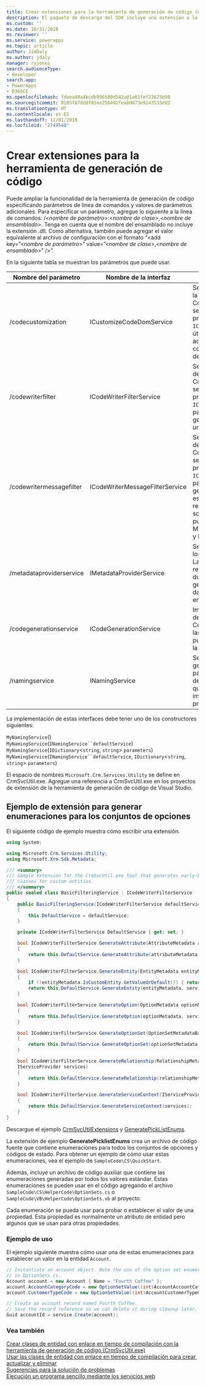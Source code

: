 ```yaml
---
title: Crear extensiones para la herramienta de generación de código (Common Data Service) | Microsoft Docs
description: El paquete de descarga del SDK incluye una extensión a la herramienta de generación de código CrmSvcUtil que puede usar para generar enumeraciones para todos los valores del conjunto de opciones incluidos los conjuntos de opciones globales, la lista desplegable, el estado y los valores de estado.
ms.custom: ''
ms.date: 10/31/2018
ms.reviewer: ''
ms.service: powerapps
ms.topic: article
author: JimDaly
ms.author: jdaly
manager: ryjones
search.audienceType:
- developer
search.app:
- PowerApps
- D365CE
ms.openlocfilehash: fdeea48a4bcdb996580d542a01a61fef22625b98
ms.sourcegitcommit: 8185f87dddf05ee256491feab9873e9143535e02
ms.translationtype: HT
ms.contentlocale: es-ES
ms.lasthandoff: 11/01/2019
ms.locfileid: "2749548"
---
```

# <a name="create-extensions-for-the-code-generation-tool"></a>Crear extensiones para la herramienta de generación de código

Puede ampliar la funcionalidad de la herramienta de generación de código especificando parámetros de línea de comandos y valores de parámetros adicionales. Para especificar un parámetro, agregue lo siguiente a la línea de comandos: /\<*nombre de parámetro*>:\<*nombre de clase*>,\<*nombre de ensamblado*>. Tenga en cuenta que el nombre del ensamblado no incluye la extensión .dll. Como alternativa, también puede agregar el valor equivalente al archivo de configuración con el formato “<add key=”\<*nombre de parámetro*>” value=”\<*nombre de clase*>,\<*nombre de ensamblado*>” />”.  

En la siguiente tabla se muestran los parámetros que puede usar.  

|Nombre del parámetro|Nombre de la interfaz|Descripción|  
|--------------------|--------------------|-----------------|  
|/codecustomization|ICustomizeCodeDomService|Se llama una vez finalizada la generación de CodeDOM, suponiendo que se trata de la instancia predeterminada de `ICodeGenerationService`. Es útil para generar clases adicionales, como las constantes de las listas desplegables.|  
|/codewriterfilter|ICodeWriterFilterService|Se llama durante el proceso de generación de CodeDOM, suponiendo que se trata de la instancia predeterminada de `ICodeGenerationService`, para determinar si debe generarse una propiedad o un objeto específico.|  
|/codewritermessagefilter|ICodeWriterMessageFilterService|Se llama durante el proceso de generación de CodeDOM, suponiendo que se trata de la instancia predeterminada de `ICodeGenerationService`, para determinar si debe generarse un mensaje específico. Esto no se recomienda para las solicitudes y respuestas pues ya se generan en Microsoft.Crm.Sdk.Proxy.dll y Microsoft.Xrm.Sdk.dll.|  
|/metadataproviderservice|IMetadataProviderService|Se le llama para recuperar los metadatos del servidor. La llamada puede realizarse varias veces durante el proceso de generación, por lo que los datos se deben almacenar en caché.|  
|/codegenerationservice|ICodeGenerationService|Implementación principal de la generación de CodeDOM. Si se cambia, las otras extensiones pueden no comportarse de la manera descrita.|  
|/namingservice|INamingService|Se llama durante la generación de CodeDOM para determinar el nombre de los objetos, suponiendo que se trata de la implementación predeterminada.|

La implementación de estas interfaces debe tener uno de los constructores siguientes:

`MyNamingService`()<br />
`MyNamingService`(`INamingService``defaultService`)<br />
`MyNamingService`(`IDictionary`<`string`, `string`> `parameters`)<br />
`MyNamingService`(`INamingService``defaultService`, `IDictionary`<`string`, `string`> `parameters`)

El espacio de nombres `Microsoft.Crm.Services.Utility` se define en CrmSvcUtil.exe. Agregue una referencia a CrmSvcUtil.exe en los proyectos de extensión de la herramienta de generación de código de Visual Studio.

<a name="Generate_Enums"></a>

## <a name="sample-extension-to-generate-enumerations-for-option-sets"></a>Ejemplo de extensión para generar enumeraciones para los conjuntos de opciones

El siguiente código de ejemplo muestra cómo escribir una extensión.  

```csharp
using System;

using Microsoft.Crm.Services.Utility;
using Microsoft.Xrm.Sdk.Metadata;

/// <summary>
/// Sample extension for the CrmSvcUtil.exe tool that generates early-bound
/// classes for custom entities.
/// </summary>
public sealed class BasicFilteringService : ICodeWriterFilterService
{
    public BasicFilteringService(ICodeWriterFilterService defaultService)
    {
        this.DefaultService = defaultService;
    }

    private ICodeWriterFilterService DefaultService { get; set; }

    bool ICodeWriterFilterService.GenerateAttribute(AttributeMetadata attributeMetadata, IServiceProvider services)
    {
        return this.DefaultService.GenerateAttribute(attributeMetadata, services);
    }

    bool ICodeWriterFilterService.GenerateEntity(EntityMetadata entityMetadata, IServiceProvider services)
    {
        if (!entityMetadata.IsCustomEntity.GetValueOrDefault()) { return false; }
        return this.DefaultService.GenerateEntity(entityMetadata, services);
    }

    bool ICodeWriterFilterService.GenerateOption(OptionMetadata optionMetadata, IServiceProvider services)
    {
        return this.DefaultService.GenerateOption(optionMetadata, services);
    }

    bool ICodeWriterFilterService.GenerateOptionSet(OptionSetMetadataBase optionSetMetadata, IServiceProvider services)
    {
        return this.DefaultService.GenerateOptionSet(optionSetMetadata, services);
    }

    bool ICodeWriterFilterService.GenerateRelationship(RelationshipMetadataBase relationshipMetadata, EntityMetadata otherEntityMetadata,
    IServiceProvider services)
    {
        return this.DefaultService.GenerateRelationship(relationshipMetadata, otherEntityMetadata, services);
    }

    bool ICodeWriterFilterService.GenerateServiceContext(IServiceProvider services)
    {
        return this.DefaultService.GenerateServiceContext(services);
    }
}

```

Descargue el ejemplo [CrmSvcUtilExtensions](https://code.msdn.microsoft.com/Create-extensions-for-the-b8b24d1d) y [GeneratePickListEnums](https://code.msdn.microsoft.com/Create-extensions-for-the-3dd56a27). 

La extensión de ejemplo **GeneratePicklistEnums** crea un archivo de código fuente que contiene enumeraciones para todos los conjuntos de opciones y códigos de estado. Para obtener un ejemplo de cómo usar estas enumeraciones, vea el ejemplo de `SampleCode\CS\QuickStart`.  

Además, incluye un archivo de código auxiliar que contiene las enumeraciones generadas por todos los valores estándar. Estas enumeraciones se pueden usar en el código agregando el archivo `SampleCode\CS\HelperCode\OptionSets.cs` o `SampleCode\VB\HelperCode\OptionSets.vb` al proyecto.

Cada enumeración se pueda usar para probar o establecer el valor de una propiedad. Esta propiedad es normalmente un atributo de entidad pero algunos que se usan para otras propiedades.

### <a name="usage-example"></a>Ejemplo de uso

El ejemplo siguiente muestra cómo usar una de estas enumeraciones para establecer un valor en la entidad `Account`.

```csharp
// Instantiate an account object. Note the use of the option set enumerations defined
// in OptionSets.cs.
Account account = new Account { Name = "Fourth Coffee" };
account.AccountCategoryCode = new OptionSetValue((int)AccountAccountCategoryCode.PreferredCustomer);
account.CustomerTypeCode = new OptionSetValue((int)AccountCustomerTypeCode.Investor);

// Create an account record named Fourth Coffee.
// Save the record reference so we can delete it during cleanup later.
Guid accountId = service.Create(account);
```

### <a name="see-also"></a>Vea también

 [Crear clases de entidad con enlace en tiempo de compilación con la herramienta de generación de código (CrmSvcUtil.exe)](/dynamics365/customer-engagement/developer/create-early-bound-entity-classes-code-generation-tool)<br />
 [Usar las clases de entidad con enlace en tiempo de compilación para crear, actualizar y eliminar](/dynamics365/customer-engagement/developer/use-entity-class-create-update-delete)<br />
 [Sugerencias para la solución de problemas](/dynamics365/customer-engagement/developer/troubleshooting-tips)<br />
 [Ejecución un programa sencillo mediante los servicios web](/dynamics365/customer-engagement/developer/simple-program-web-services)
